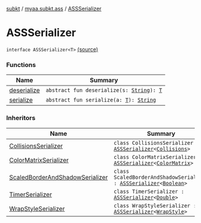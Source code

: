 [subkt](../../index.md) / [myaa.subkt.ass](../index.md) / [ASSSerializer](./index.md)

# ASSSerializer

`interface ASSSerializer<T>` [(source)](https://github.com/Myaamori/SubKt/blob/0.1.19/src/main/kotlin/myaa/subkt/ass/parser.kt#L704)

### Functions

| Name | Summary |
|---|---|
| [deserialize](deserialize.md) | `abstract fun deserialize(s: `[`String`](https://kotlinlang.org/api/latest/jvm/stdlib/kotlin/-string/index.html)`): `[`T`](index.md#T) |
| [serialize](serialize.md) | `abstract fun serialize(a: `[`T`](index.md#T)`): `[`String`](https://kotlinlang.org/api/latest/jvm/stdlib/kotlin/-string/index.html) |

### Inheritors

| Name | Summary |
|---|---|
| [CollisionsSerializer](../-collisions-serializer/index.md) | `class CollisionsSerializer : `[`ASSSerializer`](./index.md)`<`[`Collisions`](../-collisions/index.md)`>` |
| [ColorMatrixSerializer](../-color-matrix-serializer/index.md) | `class ColorMatrixSerializer : `[`ASSSerializer`](./index.md)`<`[`ColorMatrix`](../-color-matrix/index.md)`>` |
| [ScaledBorderAndShadowSerializer](../-scaled-border-and-shadow-serializer/index.md) | `class ScaledBorderAndShadowSerializer : `[`ASSSerializer`](./index.md)`<`[`Boolean`](https://kotlinlang.org/api/latest/jvm/stdlib/kotlin/-boolean/index.html)`>` |
| [TimerSerializer](../-timer-serializer/index.md) | `class TimerSerializer : `[`ASSSerializer`](./index.md)`<`[`Double`](https://kotlinlang.org/api/latest/jvm/stdlib/kotlin/-double/index.html)`>` |
| [WrapStyleSerializer](../-wrap-style-serializer/index.md) | `class WrapStyleSerializer : `[`ASSSerializer`](./index.md)`<`[`WrapStyle`](../-wrap-style/index.md)`>` |

